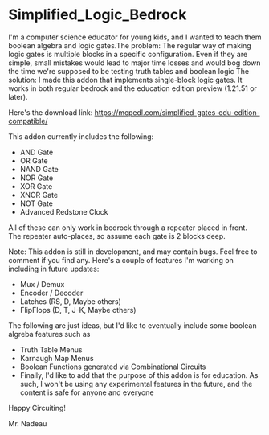 # Simplified_Logic_Bedrock
I'm a computer science educator for young kids, and I wanted to teach them boolean algebra and logic gates.The problem: The regular way of making logic gates is multiple blocks in a specific configuration. Even if they are simple, small mistakes would lead to major time losses and would bog down the time we're supposed to be testing truth tables and boolean logic The solution: I made this addon that implements single-block logic gates. It works in both regular bedrock and the education edition preview (1.21.51 or later).

Here's the download link:
https://mcpedl.com/simplified-gates-edu-edition-compatible/

This addon currently includes the following:
- AND Gate
- OR Gate
- NAND Gate
- NOR Gate
- XOR Gate
- XNOR Gate
- NOT Gate
- Advanced Redstone Clock

All of these can only work in bedrock through a repeater placed in front. The repeater auto-places, so assume each gate is 2 blocks deep.

Note: This addon is still in development, and may contain bugs. Feel free to comment if you find any.
Here's a couple of features I'm working on including in future updates:
- Mux / Demux
- Encoder / Decoder
- Latches (RS, D, Maybe others)
- FlipFlops (D, T, J-K, Maybe others)

The following are just ideas, but I'd like to eventually include some boolean algreba features such as
- Truth Table Menus
- Karnaugh Map Menus
- Boolean Functions generated via Combinational Circuits
- Finally, I'd like to add that the purpose of this addon is for education. As such, I won't be using any experimental features in the future, and the content is safe for anyone and everyone

Happy Circuiting! 

Mr. Nadeau
